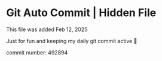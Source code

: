 # Git Auto Commit | Hidden File

This file was added Feb 12, 2025

Just for fun and keeping my daily git commit active 🤪

commit number: 492894
